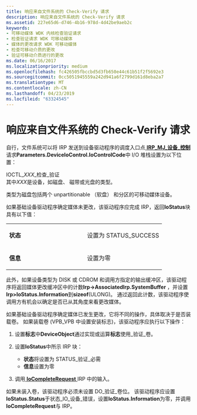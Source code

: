 ```yaml
---
title: 响应来自文件系统的 Check-Verify 请求
description: 响应来自文件系统的 Check-Verify 请求
ms.assetid: 227e65d6-d746-4b16-978d-4d42be9aeb2c
keywords:
- 可移动媒体 WDK 内核检查验证请求
- 检查验证请求 WDK 可移动媒体
- 媒体的更改请求 WDK 可移动媒体
- 检查可移动介质的更改
- 验证可移动介质进行的更改
ms.date: 06/16/2017
ms.localizationpriority: medium
ms.openlocfilehash: fc426505fbccbd5d3fb650e44c61b51f2f5692e3
ms.sourcegitcommit: 0cc5051945559a242d941a6f2799d161d8eba2a7
ms.translationtype: MT
ms.contentlocale: zh-CN
ms.lasthandoff: 04/23/2019
ms.locfileid: "63324545"
---
```

# <a name="responding-to-check-verify-requests-from-the-file-system"></a>响应来自文件系统的 Check-Verify 请求





自行，文件系统可以将 IRP 发送到设备驱动程序的调度入口点[ **IRP\_MJ\_设备\_控制**](https://msdn.microsoft.com/library/windows/hardware/ff550744) 请求**Parameters.DeviceIoControl.IoControlCode**中 I/O 堆栈设置为以下位置：

<a href="" id="ioctl-xxx-check-verify"></a>IOCTL\_*XXX*\_检查\_验证  
其中*XXX*是设备，如磁盘、 磁带或光盘的类型。

类型为磁盘包括两个 unpartitionable （软盘） 和分区的可移动媒体设备。

如果基础设备驱动程序确定媒体未更改，该驱动程序应完成 IRP，返回**IoStatus**块具有以下值：

<table>
<colgroup>
<col width="50%" />
<col width="50%" />
</colgroup>
<tbody>
<tr class="odd">
<td><p><strong>状态</strong></p></td>
<td><p>设置为 STATUS_SUCCESS</p></td>
</tr>
<tr class="even">
<td><p><strong>信息</strong></p></td>
<td><p>设置为零</p></td>
</tr>
</tbody>
</table>

 

此外，如果设备类型为 DISK 或 CDROM 和调用方指定的输出缓冲区，该驱动程序将返回媒体更改缓冲区中的计数**Irp-&gt;AssociatedIrp.SystemBuffer** ，并设置**Irp&gt;IoStatus.Information**到**sizeof**(ULONG)。 通过返回此计数，该驱动程序使调用方有机会以确定是否已从其角度来看更改媒体。

如果基础设备驱动程序确定媒体已发生更改，它将不同的操作，具体取决于是否装载卷。 如果装载卷 (VPB\_VPB 中设置安装标志)，该驱动程序应执行以下操作：

1.  设置**标志**中**DeviceObject**通过实现或运算**标志**使用\_验证\_卷。

2.  设置**IoStatus**中所示 IRP 块：
    -   **状态**将设置为 STATUS\_验证\_必需
    -   **信息**设置为零

3.  调用[ **IoCompleteRequest** ](https://msdn.microsoft.com/library/windows/hardware/ff548343) IRP 中的输入。

如果未装入卷，该驱动程序必须未设置 DO\_验证\_卷位。 该驱动程序应设置**IoStatus.Status**于状态\_IO\_设备\_错误，设置**IoStatus.Information**为零，并调用**IoCompleteRequest**与 IRP。

 

 




